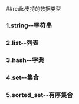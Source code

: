 ##redis支持的数据类型
### 1.string--字符串
### 2.list--列表
### 3.hash--字典
### 4.set--集合
### 5.sorted_set--有序集合
